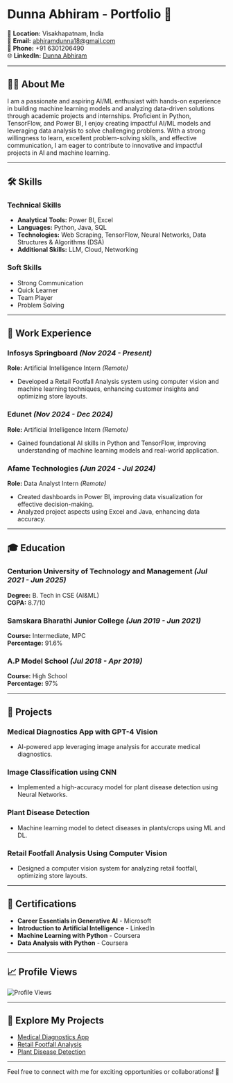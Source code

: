 # Dunna Abhiram - Portfolio 🌟

📍 **Location:** Visakhapatnam, India  
📧 **Email:** [abhiramdunna18@gmail.com](mailto:abhiramdunna18@gmail.com)  
📱 **Phone:** +91 6301206490  
🌐 **LinkedIn:** [Dunna Abhiram](https://www.linkedin.com/in/dunna-abhiram/)  

---

## 👨‍💻 **About Me**
I am a passionate and aspiring AI/ML enthusiast with hands-on experience in building machine learning models and analyzing data-driven solutions through academic projects and internships. Proficient in Python, TensorFlow, and Power BI, I enjoy creating impactful AI/ML models and leveraging data analysis to solve challenging problems. With a strong willingness to learn, excellent problem-solving skills, and effective communication, I am eager to contribute to innovative and impactful projects in AI and machine learning. 

---

## 🛠️ **Skills**
### **Technical Skills**
- **Analytical Tools:** Power BI, Excel  
- **Languages:** Python, Java, SQL  
- **Technologies:** Web Scraping, TensorFlow, Neural Networks, Data Structures & Algorithms (DSA)  
- **Additional Skills:** LLM, Cloud, Networking  

### **Soft Skills**
- Strong Communication  
- Quick Learner  
- Team Player  
- Problem Solving  

---

## 💼 **Work Experience**
### **Infosys Springboard** *(Nov 2024 - Present)*  
**Role:** Artificial Intelligence Intern *(Remote)*  
- Developed a Retail Footfall Analysis system using computer vision and machine learning techniques, enhancing customer insights and optimizing store layouts.  

### **Edunet** *(Nov 2024 - Dec 2024)*  
**Role:** Artificial Intelligence Intern *(Remote)*  
- Gained foundational AI skills in Python and TensorFlow, improving understanding of machine learning models and real-world application.  

### **Afame Technologies** *(Jun 2024 - Jul 2024)*  
**Role:** Data Analyst Intern *(Remote)*  
- Created dashboards in Power BI, improving data visualization for effective decision-making.  
- Analyzed project aspects using Excel and Java, enhancing data accuracy.  

---

## 🎓 **Education**
### **Centurion University of Technology and Management** *(Jul 2021 - Jun 2025)*  
**Degree:** B. Tech in CSE (AI&ML)  
**CGPA:** 8.7/10  

### **Samskara Bharathi Junior College** *(Jun 2019 - Jun 2021)*  
**Course:** Intermediate, MPC  
**Percentage:** 91.6%  

### **A.P Model School** *(Jul 2018 - Apr 2019)*  
**Course:** High School  
**Percentage:** 97%  

---

## 🔬 **Projects**
### **Medical Diagnostics App with GPT-4 Vision**  
- AI-powered app leveraging image analysis for accurate medical diagnostics.  

### **Image Classification using CNN**  
- Implemented a high-accuracy model for plant disease detection using Neural Networks.  

### **Plant Disease Detection**  
- Machine learning model to detect diseases in plants/crops using ML and DL.  

### **Retail Footfall Analysis Using Computer Vision**  
- Designed a computer vision system for analyzing retail footfall, optimizing store layouts.  

---

## 📜 **Certifications**
- **Career Essentials in Generative AI** - Microsoft  
- **Introduction to Artificial Intelligence** - LinkedIn  
- **Machine Learning with Python** - Coursera  
- **Data Analysis with Python** - Coursera  

---

## 📈 **Profile Views**
![Profile Views](https://komarev.com/ghpvc/?username=dunna-abhiram&color=blue)

---

## 📂 **Explore My Projects**
- [Medical Diagnostics App](https://github.com/dunna-abhiram/medical-diagnostics-app)  
- [Retail Footfall Analysis](https://github.com/dunna-abhiram/retail-footfall-analysis)  
- [Plant Disease Detection](https://github.com/dunna-abhiram/plant-disease-detection)  

---

Feel free to connect with me for exciting opportunities or collaborations! 🚀

